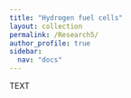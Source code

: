 ```yaml
---
title: "Hydrogen fuel cells"
layout: collection
permalink: /Research5/
author_profile: true
sidebar:
  nav: "docs"
---
```


<!-- **{{page.title}}** -->

<!-- **Hydrogen fuel cells** -->

TEXT
